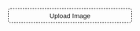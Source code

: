 ```yaml
---
title: "ASCII Art"
category: "Game"
tags: ["Javascript", "Canvas"]
comments: false
---
```


<style type="text/css">
	input[type="button"]{

		width: 50%;
		height: 30px;

		/* Set background none */	
		background-color: transparent;
		border-width: 1px;
		border-style: dashed;
		border-radius: 5px;
		
		/* Font color */
		color: var(--main-white);
	}

	pre{
		display: none;
		font-family: monospace;
	}

</style>

<div style="text-align: center;">
	<input type="button" value="Upload Image" onclick="document.getElementById('uploadImage').click()">
</div>

<input id="uploadImage" class="inputFile" type="file" style="display: none;" onchange="previewFile()" >

<!-- <img src="" height="200" alt="Image preview"> -->
<!-- <canvas id="myCanvas"></canvas> -->

<canvas id="myCanvas" style="display: none;"></canvas>

<pre id="assic" class="highlighter-rouge"></pre>

<script type="text/javascript">

	var chars = {};
	var toggle = 0;
	// 70 chars
	chars[0] =
	["$","@","B","%","8","&amp;","W","M","#","*","o","a","h","k","b","d","p","q","w","m","Z","O","0","Q","L","C","J","U","Y","X","z","c","v","u","n","x","r","j","f","t","/","\\","|","(",")","1","{","}","[","]","?","-","_","+","~","&lt;","&gt;","i","!","l","I",";",":",",","&quot;","^","`","'","."," "];
	
	// 10 chars
 	chars[1] =
	["@","%","#","*","+","=","-",":","."," "];
	
	var canvas = document.getElementById("myCanvas");
	var ctx = canvas.getContext("2d");

	function previewFile(){
		// var preview = $("img"); // NO
		// var preview = document.getElementById("img"); // NO

		// var preview = document.querySelector("img"); // YES
		var file = document.querySelector("#uploadImage").files[0];
		var reader = new FileReader();

		reader.onloadend = function(){
			var img = new Image();
			img.onload = function(){
				ctx.fillStyle = "#FFFFFF";
				ctx.fillRect(0, 0, canvas.width, canvas.height);
				canvas.height = canvas.width * 1.0 / img.width * img.height; 
	            ctx.drawImage(img, 0, 0, canvas.width, canvas.height);
	            assicArt();
        	}
			// preview.src = reader.result;
			img.src = reader.result;
		}

		if(file){
			reader.readAsDataURL(file);
		}else{
			// preview.src = "";
		}
	}

	function assicArt(){

		$("#assic").empty();
		$("#assic").show();

		var unit = {}; // Object.
		unit.x = $(window).width() < 700 ? 5 : 3.5; // responsive 
		unit.y = 3 * unit.x; // ratio of x & y is important.
		var graynum = chars[toggle].length;
		var range = 256.0 / graynum;
		var eps = 1e-6;

		for(var y = 0; y < canvas.height; y += unit.y){

			var str;
			if(y > 0) str = "<br>";
			else str = "";

			for(var x = 0; x < canvas.width; x += unit.x){
					var d = 1;
					var data = ctx.getImageData(Math.floor(x), Math.floor(y), d, d).data;
					var r, g, b, alpha;
					r = g = b = alpha = 0.0;
					for(var i = 0; i < data.length; i += 4){
						r += data[i];
						g += data[i + 1];
						b += data[i + 2];
						alpha += data[i + 3];
					}
					r /= (d*d);
					g /= (d*d);
					b /= (d*d);
					alpha /= (d*d);
					
					var gray = 0.2126 * r + 0.7152 * g + 0.0722 * b;
					var index = Math.floor(gray / range);
					if(alpha <= 10) index = graynum - 1; // when alpha is very small.
					str += chars[toggle][index];

			}
			$("#assic").append(str);
		}
	}

	/* change characters' number */
	// $("body").on("click", "#assic", function(){
	// 	toggle = 1 - toggle;
	// 	assicArt();
	// });

</script>
